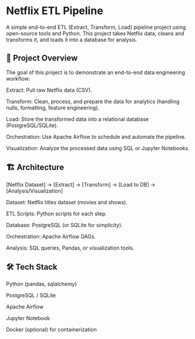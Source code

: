 # Netflix ETL Pipeline

A simple end-to-end ETL (Extract, Transform, Load) pipeline project using open-source tools and Python.
This project takes Netflix data, cleans and transforms it, and loads it into a database for analysis.

## 🚀 Project Overview

The goal of this project is to demonstrate an end-to-end data engineering workflow:

Extract: Pull raw Netflix data (CSV).

Transform: Clean, process, and prepare the data for analytics (handling nulls, formatting, feature engineering).

Load: Store the transformed data into a relational database (PostgreSQL/SQLite).

Orchestration: Use Apache Airflow to schedule and automate the pipeline.

Visualization: Analyze the processed data using SQL or Jupyter Notebooks.

## 🏗️ Architecture

[Netflix Dataset] → [Extract] → [Transform] → [Load to DB] → [Analysis/Visualization]

Dataset: Netflix titles dataset (movies and shows).

ETL Scripts: Python scripts for each step.

Database: PostgreSQL (or SQLite for simplicity).

Orchestration: Apache Airflow DAGs.

Analysis: SQL queries, Pandas, or visualization tools.

## 🛠️ Tech Stack

Python (pandas, sqlalchemy)

PostgreSQL / SQLite

Apache Airflow

Jupyter Notebook

Docker (optional) for containerization



